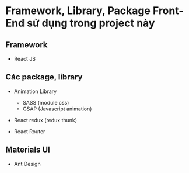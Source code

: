 # Framework, Library, Package Front-End sử dụng trong project này

## Framework

- React JS

## Các package, library

- Animation Library
  - SASS (module css)
  - GSAP (Javascript animation)

- React redux (redux thunk)
- React Router

## Materials UI

- Ant Design